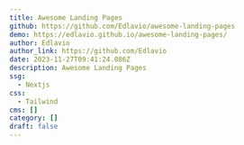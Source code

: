 ```yaml
---
title: Awesome Landing Pages
github: https://github.com/Edlavio/awesome-landing-pages
demo: https://edlavio.github.io/awesome-landing-pages/
author: Edlavio
author_link: https://github.com/Edlavio
date: 2023-11-27T09:41:24.086Z
description: Awesome Landing Pages
ssg:
  - Nextjs
css:
  - Tailwind
cms: []
category: []
draft: false
---
```

